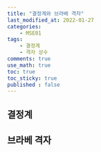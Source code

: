 ```yaml
---
title: "결정계와 브라베 격자"
last_modified_at: 2022-01-27
categories:
    - MSE01
tags:
    - 결정계
    - 격자 상수
comments: true
use_math: true
toc: true
toc_sticky: true
published : false
---
```


## 결정계



## 브라베 격자